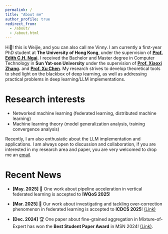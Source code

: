 ```yaml
---
permalink: /
title: "About me"
author_profile: true
redirect_from: 
  - /about/
  - /about.html
---
```


Hi:wave:! this is Weijie, and you can also call me Vinny. I am currently a first-year PhD student at **The University of Hong Kong**, under the supervision of **[Prof. Edith C.H. Ngai](https://www.eee.hku.hk/~iotlab/EdithNgai.html).** I received the Bachelor and Master degree in Computer Technology in **Sun Yat-sen University** under the supervision of **[Prof. Xiaoxi Zhang](https://0xxz.github.io).** and **[Prof. Xu Chen](https://sites.google.com/view/xcsysu/home)**. My research strives to develop theoretical tools to shed light on the blackbox of deep learning, as well as addressing practical problems in deep learning/LLM implementations. 

Research interests
======
* Networked machine learning (federated learning, distributed machine learning)
* Machine learning theory (model generalization analysis, training convergence analysis)

Recently, I am also enthusiatic about the LLM implementation and applications. I am always open to discussion and collaboration, if you are interested in my research area and paper, you are very welcomed to drop me an [email](liuwj0817@connect.hku.hk).

Recent News
======
* **[May. 2025]** :book: One work about pipeline acceleration in vertical federated learning is accepted to **IWQoS 2025**!

* **[Mar. 2025]** :book: Our work about investigating and tackling over-correction phenomenon in federated learning is accepted to **ICDCS 2025**! [(Link)](https://arxiv.org/abs/2504.17528)

* **[Dec. 2024]** :trophy: One paper about fine-grained aggregation in Mixture-of-Expert has won the **Best Student Paper Award** in MSN 2024! [(Link)](https://arxiv.org/pdf/2411.02115).
